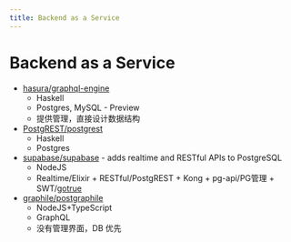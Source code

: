 ```yaml
---
title: Backend as a Service
---
```


# Backend as a Service
* [hasura/graphql-engine](https://github.com/hasura/graphql-engine)
  * Haskell
  * Postgres, MySQL - Preview
  * 提供管理，直接设计数据结构
* [PostgREST/postgrest](https://github.com/PostgREST/postgrest)
  * Haskell
  * Postgres
* [supabase/supabase](https://github.com/supabase/supabase) - adds realtime and RESTful APIs to PostgreSQL
  * NodeJS
  * Realtime/Elixir + RESTful/PostgREST + Kong + pg-api/PG管理 + SWT/[gotrue](https://github.com/netlify/gotrue)
* [graphile/postgraphile](https://github.com/graphile/postgraphile)
  * NodeJS+TypeScript
  * GraphQL
  * 没有管理界面，DB 优先

